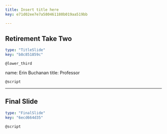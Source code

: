 ```yaml
---
title: Insert title here
key: e71d02ee7e7a580461180b019aa519bb

---
```

## Retirement Take Two

```yaml
type: "TitleSlide"
key: "b8c851859c"
```

`@lower_third`

name: Erin Buchanan
title: Professor


`@script`



---
## Final Slide

```yaml
type: "FinalSlide"
key: "6ecd664d35"
```

`@script`


